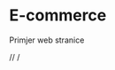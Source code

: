 # E-commerce
Primjer web stranice 


// <script>let deomImage = document.getElementById("rollslika");
  deomImage.onmouseover = function() {deomImage.style = "height:300px; width:300px";};
  deomImage.onmouseout = function() {deomImage.style = "height:200px; width:200px";};
</script>
/